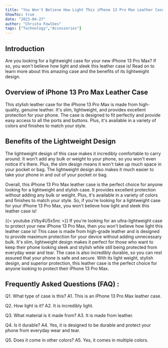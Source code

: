 ```yaml
---
title: "You Won't Believe How Light This iPhone 13 Pro Max Leather Case Is!"
ShowToc: true 
date: "2023-04-27"
author: "Christa Fowlkes" 
tags: ["Technology","Accessories"]
---
```

## Introduction

Are you looking for a lightweight case for your new iPhone 13 Pro Max? If so, you won't believe how light and sleek this leather case is! Read on to learn more about this amazing case and the benefits of its lightweight design.

## Overview of iPhone 13 Pro Max Leather Case

This stylish leather case for the iPhone 13 Pro Max is made from high-quality, genuine leather. It's slim, lightweight, and provides excellent protection for your phone. The case is designed to fit perfectly and provide easy access to all the ports and buttons. Plus, it's available in a variety of colors and finishes to match your style.

## Benefits of the Lightweight Design

The lightweight design of this case makes it incredibly comfortable to carry around. It won't add any bulk or weight to your phone, so you won't even notice it's there. Plus, the slim design means it won't take up much space in your pocket or bag. The lightweight design also makes it much easier to take your phone in and out of your pocket or bag. 

Overall, this iPhone 13 Pro Max leather case is the perfect choice for anyone looking for a lightweight and stylish case. It provides excellent protection without adding any bulk or weight. Plus, it's available in a variety of colors and finishes to match your style. So, if you're looking for a lightweight case for your iPhone 13 Pro Max, you won't believe how light and sleek this leather case is!

{{< youtube zVby4U5x5nc >}} 
If you're looking for an ultra-lightweight case to protect your new iPhone 13 Pro Max, then you won't believe how light this leather case is! This case is made from high-grade leather and is designed to provide maximum protection for your device without adding unnecessary bulk. It's slim, lightweight design makes it perfect for those who want to keep their phone looking sleek and stylish while still being protected from everyday wear and tear. The case is also incredibly durable, so you can rest assured that your phone is safe and secure. With its light weight, stylish design, and superior protection, this leather case is the perfect choice for anyone looking to protect their iPhone 13 Pro Max.

## Frequently Asked Questions (FAQ) :
Q1. What type of case is this? 
A1. This is an iPhone 13 Pro Max leather case.

Q2. How light is it?
A2. It is incredibly light.

Q3. What material is it made from?
A3. It is made from leather.

Q4. Is it durable?
A4. Yes, it is designed to be durable and protect your phone from everyday wear and tear.

Q5. Does it come in other colors?
A5. Yes, it comes in multiple colors.


